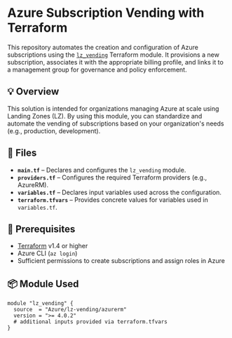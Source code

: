 # Azure Subscription Vending with Terraform

This repository automates the creation and configuration of Azure subscriptions using the [`lz_vending`](https://registry.terraform.io/modules/Azure/lz-vending/azurerm/latest) Terraform module. It provisions a new subscription, associates it with the appropriate billing profile, and links it to a management group for governance and policy enforcement.

## 💡 Overview

This solution is intended for organizations managing Azure at scale using Landing Zones (LZ). By using this module, you can standardize and automate the vending of subscriptions based on your organization's needs (e.g., production, development).

## 📁 Files

- **`main.tf`** – Declares and configures the `lz_vending` module.
- **`providers.tf`** – Configures the required Terraform providers (e.g., AzureRM).
- **`variables.tf`** – Declares input variables used across the configuration.
- **`terraform.tfvars`** – Provides concrete values for variables used in `variables.tf`.

## 🔧 Prerequisites

- [Terraform](https://developer.hashicorp.com/terraform/downloads) v1.4 or higher
- Azure CLI (`az login`)
- Sufficient permissions to create subscriptions and assign roles in Azure

## 📦 Module Used

```hcl
module "lz_vending" {
  source  = "Azure/lz-vending/azurerm"
  version = ">= 4.0.2"
  # additional inputs provided via terraform.tfvars
}

